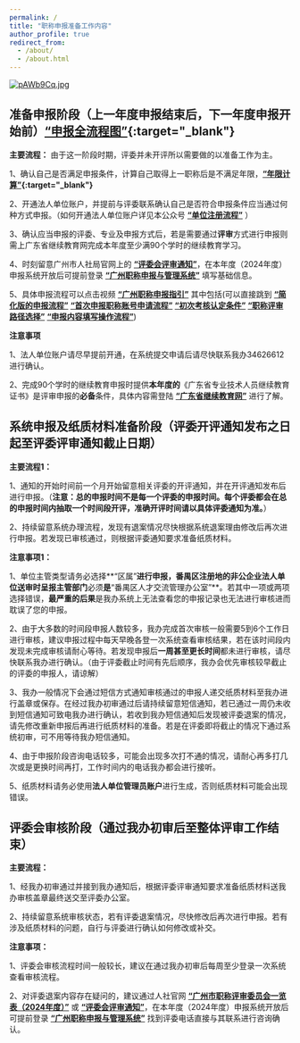 ```yaml
---
permalink: /
title: "职称申报准备工作内容"
author_profile: true
redirect_from: 
  - /about/
  - /about.html
---
```


[![pAWb9Cq.jpg](https://s21.ax1x.com/2024/11/21/pAWb9Cq.jpg)](https://imgse.com/i/pAWb9Cq)


## 准备申报阶段（上一年度申报结束后，下一年度申报开始前）**[“申报全流程图”](https://mp.weixin.qq.com/s/UhZcSlB7mSQ61naSD49x8g){:target="_blank"}**


**主要流程：** 由于这一阶段时期，评委并未开评所以需要做的以准备工作为主。

1、确认自己是否满足申报条件，计算自己取得上一职称后是不满足年限，**[“年限计算”](https://docs.qq.com/sheet/DYUVHUVNxY1dXWmxu?tab=BB08J2){:target="_blank"}**

2、开通法人单位账户，并提前与评委联系确认自己是否符合申报条件应当通过何种方式申报。（如何开通法人单位账户详见本公众号 **[“单位注册流程”](https://mp.weixin.qq.com/s/vaeMY4M0DnrCeKdG_0F27A)** ）

3、确认应当申报的评委、专业及申报方式后，若是需要通过**评审**方式进行申报则需上广东省继续教育网完成本年度至少满90个学时的继续教育学习。

4、时刻留意广州市人社局官网上的 **[“评委会评审通知”](https://rsj.gz.gov.cn/ywzt/rcgz/gzzc/zcsb/pstz/gzsggzjpwhndpsgztz/)**，在本年度（2024年度）申报系统开放后可提前登录 **[“广州职称申报与管理系统”](https://gzrsj.rsj.gz.gov.cn/vsgzhr/login_home.aspx)** 填写基础信息。

5、具体申报流程可以点击视频 **[“广州职称申报指引”](https://www.bilibili.com/video/BV1CsCcYoE6k/?spm_id_from=333.337.search-card.all.click&vd_source=6831b530b6d44c37a00a08f8919a19ec)** 其中包括(可以直接跳到
                      **[“简化版的申报流程”](https://www.bilibili.com/video/BV1fXCFYUEDd/?spm_id_from=333.1387.homepage.video_card.click&vd_source=6831b530b6d44c37a00a08f8919a19ec)**
                      **[“首次申报职称账号申请流程”](https://www.bilibili.com/video/BV1ZdCFY2EnE/?spm_id_from=333.1387.homepage.video_card.click&vd_source=6831b530b6d44c37a00a08f8919a19ec)**
                      **[“初次考核认定条件”](https://www.bilibili.com/video/BV1VWCFYzEPn/?spm_id_from=333.1387.homepage.video_card.click&vd_source=6831b530b6d44c37a00a08f8919a19ec)**
                      **[“职称评审路径选择”](https://www.bilibili.com/video/BV1G4CFYqENU/?spm_id_from=333.1387.homepage.video_card.click&vd_source=6831b530b6d44c37a00a08f8919a19ec)**
                      **[“申报内容填写操作流程”](https://www.bilibili.com/video/BV1G4CFYqEwB/?spm_id_from=333.1387.homepage.video_card.click&vd_source=6831b530b6d44c37a00a08f8919a19ec)**)

**注意事项**

1、法人单位账户请尽早提前开通，在系统提交申请后请尽快联系我办34626612进行确认。

2、完成90个学时的继续教育申报时提供**本年度的**《广东省专业技术人员继续教育证书》是评审申报的**必备**条件，具体内容需登陆 **[“广东省继续教育网”](https://ggfw.hrss.gd.gov.cn/jxjy/home)** 进行了解。

## 系统申报及纸质材料准备阶段（评委开评通知发布之日起至评委评审通知截止日期）

**主要流程1：**

1、通知的开始时间前一个月开始留意相关评委的开评通知，并在开评通知发布后进行申报。（**注意：总的申报时间不是每一个评委的申报时间。每个评委都会在总的申报时间内抽取一个时间段开评，准确开评时间请以具体评委通知为准。**）

2、持续留意系统办理流程，发现有退案情况尽快根据系统退案理由修改后再次进行申报。若发现已审核通过，则根据评委通知要求准备纸质材料。

**注意事项1：**

1、单位主管类型请务必选择**“区属”**进行申报，番禺区注册地的非公企业法人单位送审时呈报主管部门**必须**是**“番禺区人才交流管理办公室”**。若其中一项或两项选择错误，**最严重的后果**是我办系统上无法查看您的申报记录也无法进行审核进而耽误了您的申报。

2、由于大多数的时间段申报人数较多，我办完成首次审核一般需要5到6个工作日进行审核，建议申报过程中每天早晚各登一次系统查看审核结果，若在该时间段内发现未完成审核请耐心等待。若发现申报后**一周甚至更长时间**都未进行审核，请尽快联系我办进行确认。（由于评委截止时间有先后顺序，我办会优先审核较早截止的评委的申报人，请谅解）

3、我办一般情况下会通过短信方式通知审核通过的申报人递交纸质材料至我办进行盖章或保存。在经过我办初审通过后请持续留意短信通知，若已通过一周仍未收到短信通知可致电我办进行确认，若收到我办短信通知后发现被评委退案的情况，请先修改重新申报后再进行纸质材料的准备。若是在评委即将截止的情况下通过系统初审，可不用等待我办短信通知。

4、由于申报阶段咨询电话较多，可能会出现多次打不通的情况，请耐心再多打几次或是更换时间再打，工作时间内的电话我办都会进行接听。

5、纸质材料请务必使用**法人单位管理员账户**进行生成，否则纸质材料可能会出现错误。

## 评委会审核阶段（通过我办初审后至整体评审工作结束）

**主要流程：**

1、经我办初审通过并接到我办通知后，根据评委评审通知要求准备纸质材料送我办审核盖章最终送交至评委办公室。

2、持续留意系统审核状态，若有评委退案情况，尽快修改后再次进行申报。若有涉及纸质材料的问题，自行与评委进行确认如何修改或补交。

**注意事项：**

1、评委会审核流程时间一般较长，建议在通过我办初审后每周至少登录一次系统查看审核流程。

2、对评委退案内容存在疑问的，建议通过人社官网 **[“广州市职称评审委员会一览表（2024年度）”](https://docs.qq.com/sheet/DQ0tVam1JQVd0SnR1?tab=000001)** 或 **[“评委会评审通知”](https://rsj.gz.gov.cn/ywzt/rcgz/gzzc/zcsb/pstz/gzsggzjpwhndpsgztz/)**，在本年度（2024年度）申报系统开放后可提前登录 **[“广州职称申报与管理系统”](https://gzrsj.rsj.gz.gov.cn/vsgzhr/login_home.aspx)** 找到评委电话直接与其联系进行咨询确认。
